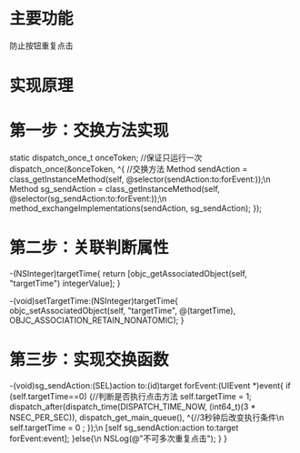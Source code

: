 # 主要功能
防止按钮重复点击

# 实现原理
# 第一步：交换方法实现
static dispatch_once_t onceToken;
    //保证只运行一次
    dispatch_once(&onceToken, ^{
        //交换方法
        Method sendAction = class_getInstanceMethod(self, @selector(sendAction:to:forEvent:));\n
        Method sg_sendAction = class_getInstanceMethod(self, @selector(sg_sendAction:to:forEvent:));\n
        method_exchangeImplementations(sendAction, sg_sendAction);
    });
# 第二步：关联判断属性
-(NSInteger)targetTime{
    return [objc_getAssociatedObject(self, "targetTime") integerValue];
}

-(void)setTargetTime:(NSInteger)targetTime{
    objc_setAssociatedObject(self, "targetTime", @(targetTime), OBJC_ASSOCIATION_RETAIN_NONATOMIC);
}
# 第三步：实现交换函数
-(void)sg_sendAction:(SEL)action to:(id)target forEvent:(UIEvent *)event{
    if (self.targetTime==0) {//判断是否执行点击方法
        self.targetTime = 1;
        dispatch_after(dispatch_time(DISPATCH_TIME_NOW, (int64_t)(3 * NSEC_PER_SEC)), dispatch_get_main_queue(), ^{//3秒钟后改变执行条件\n
            self.targetTime = 0 ;
        });\n
        [self sg_sendAction:action to:target forEvent:event];
    }else{\n
        NSLog(@"不可多次重复点击");
    }
}
   

